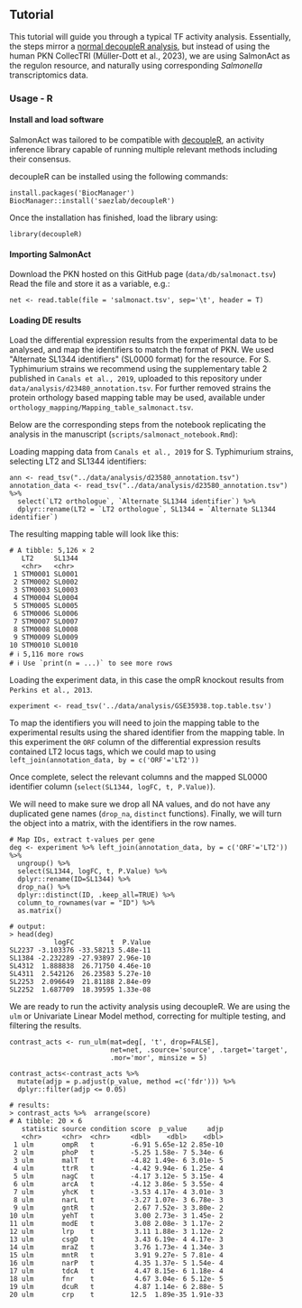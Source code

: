 ## Tutorial
This tutorial will guide you through a typical TF activity analysis. Essentially, the steps mirror a [normal decoupleR analysis](https://saezlab.github.io/decoupleR/articles/tf_bk.html), but instead of using the human PKN CollecTRI (Müller-Dott et al., 2023), we are using SalmonAct as the regulon resource, and naturally using corresponding *Salmonella* transcriptomics data. 


### Usage - R

#### Install and load software

SalmonAct was tailored to be compatible with [decoupleR](https://saezlab.github.io/decoupleR/), an activity inference library capable of running multiple relevant methods including their consensus.

decoupleR can be installed using the following commands:
```
install.packages('BiocManager')
BiocManager::install('saezlab/decoupleR')
```
Once the installation has finished, load the library using:
```
library(decoupleR)
```

#### Importing SalmonAct
Download the PKN hosted on this GitHub page (`data/db/salmonact.tsv`)
Read the file and store it as a variable, e.g.:
```
net <- read.table(file = 'salmonact.tsv', sep='\t', header = T)
```

#### Loading DE results
Load the differential expression results from the experimental data to be analysed, and map the identifiers to match the format of PKN. We used "Alternate SL1344 identifiers" (SL0000 format) for the resource. For S. Typhimurium strains we recommend using the supplementary table 2 published in `Canals et al., 2019`, uploaded to this repository under `data/analysis/d23480_annotation.tsv`. For further removed strains the protein orthology based mapping table may be used, available under `orthology_mapping/Mapping_table_salmonact.tsv`.

Below are the corresponding steps from the notebook replicating the analysis in the manuscript (`scripts/salmonact_notebook.Rmd`):

Loading mapping data from `Canals et al., 2019` for S. Typhimurium strains, selecting LT2 and SL1344 identifiers:
```
ann <- read_tsv("../data/analysis/d23580_annotation.tsv")
annotation_data <- read_tsv("../data/analysis/d23580_annotation.tsv") %>%
  select(`LT2 orthologue`, `Alternate SL1344 identifier`) %>%
  dplyr::rename(LT2 = `LT2 orthologue`, SL1344 = `Alternate SL1344 identifier`)
```
The resulting mapping table will look like this:
```
# A tibble: 5,126 × 2
   LT2     SL1344
   <chr>   <chr> 
 1 STM0001 SL0001
 2 STM0002 SL0002
 3 STM0003 SL0003
 4 STM0004 SL0004
 5 STM0005 SL0005
 6 STM0006 SL0006
 7 STM0007 SL0007
 8 STM0008 SL0008
 9 STM0009 SL0009
10 STM0010 SL0010
# ℹ 5,116 more rows
# ℹ Use `print(n = ...)` to see more rows
```
Loading the experiment data, in this case the ompR knockout results from `Perkins et al., 2013`. 


```
experiment <- read_tsv('../data/analysis/GSE35938.top.table.tsv')
```
To map the identifiers you will need to join the mapping table to the experimental results using the shared identifier from the mapping table. In this experiment the `ORF` column of the differential expression results contained LT2 locus tags, which we could map to using `left_join(annotation_data, by = c('ORF'='LT2'))`

Once complete, select the relevant columns and the mapped SL0000 identifier column (`select(SL1344, logFC, t, P.Value)`). 

We will need to make sure we drop all NA values, and do not have any duplicated gene names (`drop_na`, `distinct` functions). Finally, we will turn the object into a matrix, with the identifiers in the row names. 
```
# Map IDs, extract t-values per gene
deg <- experiment %>% left_join(annotation_data, by = c('ORF'='LT2')) %>% 
  ungroup() %>%  
  select(SL1344, logFC, t, P.Value) %>%
  dplyr::rename(ID=SL1344) %>% 
  drop_na() %>% 
  dplyr::distinct(ID, .keep_all=TRUE) %>% 
  column_to_rownames(var = "ID") %>%
  as.matrix()

# output:
> head(deg)
           logFC         t  P.Value
SL2237 -3.103376 -33.58213 5.48e-11
SL1384 -2.232289 -27.93897 2.96e-10
SL4312  1.888838  26.71750 4.46e-10
SL4311  2.542126  26.23583 5.27e-10
SL2253  2.096649  21.81188 2.84e-09
SL2252  1.687709  18.39595 1.33e-08
```
We are ready to run the activity analysis using decoupleR. We are using the `ulm` or Univariate Linear Model method, correcting for multiple testing, and filtering the results.
```
contrast_acts <- run_ulm(mat=deg[, 't', drop=FALSE], 
                         net=net, .source='source', .target='target',
                         .mor='mor', minsize = 5)

contrast_acts<-contrast_acts %>% 
  mutate(adjp = p.adjust(p_value, method =c('fdr'))) %>%
  dplyr::filter(adjp <= 0.05)

# results:
> contrast_acts %>%  arrange(score)
# A tibble: 20 × 6
   statistic source condition score  p_value     adjp
   <chr>     <chr>  <chr>     <dbl>    <dbl>    <dbl>
 1 ulm       ompR   t         -6.91 5.65e-12 2.85e-10
 2 ulm       phoP   t         -5.25 1.58e- 7 5.34e- 6
 3 ulm       malT   t         -4.82 1.49e- 6 3.01e- 5
 4 ulm       ttrR   t         -4.42 9.94e- 6 1.25e- 4
 5 ulm       nagC   t         -4.17 3.12e- 5 3.15e- 4
 6 ulm       arcA   t         -4.12 3.86e- 5 3.55e- 4
 7 ulm       yhcK   t         -3.53 4.17e- 4 3.01e- 3
 8 ulm       narL   t         -3.27 1.07e- 3 6.78e- 3
 9 ulm       gntR   t          2.67 7.52e- 3 3.80e- 2
10 ulm       yehT   t          3.00 2.73e- 3 1.45e- 2
11 ulm       modE   t          3.08 2.08e- 3 1.17e- 2
12 ulm       lrp    t          3.11 1.88e- 3 1.12e- 2
13 ulm       csgD   t          3.43 6.19e- 4 4.17e- 3
14 ulm       mraZ   t          3.76 1.73e- 4 1.34e- 3
15 ulm       mntR   t          3.91 9.27e- 5 7.81e- 4
16 ulm       narP   t          4.35 1.37e- 5 1.54e- 4
17 ulm       tdcA   t          4.47 8.15e- 6 1.18e- 4
18 ulm       fnr    t          4.67 3.04e- 6 5.12e- 5
19 ulm       dcuR   t          4.87 1.14e- 6 2.88e- 5
20 ulm       crp    t         12.5  1.89e-35 1.91e-33
```
